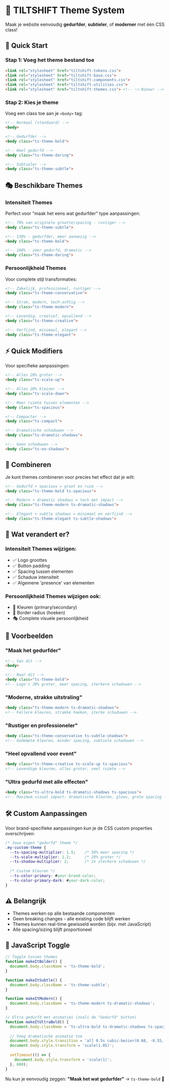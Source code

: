 # 🎨 TILTSHIFT Theme System

Maak je website eenvoudig **gedurfder**, **subtieler**, of **moderner** met één CSS class!

## 🚀 Quick Start

### Stap 1: Voeg het theme bestand toe
```html
<link rel="stylesheet" href="tiltshift-tokens.css">
<link rel="stylesheet" href="tiltshift-base.css">
<link rel="stylesheet" href="tiltshift-components.css">
<link rel="stylesheet" href="tiltshift-utilities.css">
<link rel="stylesheet" href="tiltshift-themes.css"> <!-- 👈 Nieuw! -->
```

### Stap 2: Kies je theme
Voeg een class toe aan je `<body>` tag:

```html
<!-- Normaal (standaard) -->
<body>

<!-- Gedurfder -->
<body class="ts-theme-bold">

<!-- Heel gedurfd -->
<body class="ts-theme-daring">

<!-- Subtieler -->
<body class="ts-theme-subtle">
```

## 🎭 Beschikbare Themes

### **Intensiteit Themes**
Perfect voor "maak het eens wat gedurfder" type aanpassingen:

```html
<!-- 70% van originele grootte/spacing - rustiger -->
<body class="ts-theme-subtle">

<!-- 130% - gedurfder, meer aanwezig -->
<body class="ts-theme-bold"> 

<!-- 160% - zeer gedurfd, dramatic -->
<body class="ts-theme-daring">
```

### **Persoonlijkheid Themes**
Voor complete stijl transformaties:

```html
<!-- Zakelijk, professioneel, rustiger -->
<body class="ts-theme-conservative">

<!-- Strak, modern, tech-achtig -->
<body class="ts-theme-modern">

<!-- Levendig, creatief, opvallend -->  
<body class="ts-theme-creative">

<!-- Verfijnd, minimaal, elegant -->
<body class="ts-theme-elegant">
```

## ⚡ Quick Modifiers

Voor specifieke aanpassingen:

```html
<!-- Alles 20% groter -->
<body class="ts-scale-up">

<!-- Alles 20% kleiner -->  
<body class="ts-scale-down">

<!-- Meer ruimte tussen elementen -->
<body class="ts-spacious">

<!-- Compacter -->
<body class="ts-compact">

<!-- Dramatische schaduwen -->
<body class="ts-dramatic-shadows">

<!-- Geen schaduwen -->
<body class="ts-no-shadows">
```

## 🔄 Combineren

Je kunt themes combineren voor precies het effect dat je wilt:

```html
<!-- Gedurfd + spacious = groot en ruim -->
<body class="ts-theme-bold ts-spacious">

<!-- Modern + dramatic shadows = tech met impact -->
<body class="ts-theme-modern ts-dramatic-shadows">

<!-- Elegant + subtle shadows = minimaal en verfijnd -->
<body class="ts-theme-elegant ts-subtle-shadows">
```

## 🎯 Wat verandert er?

### **Intensiteit Themes** wijzigen:
- ✅ Logo groottes
- ✅ Button padding  
- ✅ Spacing tussen elementen
- ✅ Schaduw intensiteit
- ✅ Algemene 'presence' van elementen

### **Persoonlijkheid Themes** wijzigen ook:
- 🎨 Kleuren (primary/secondary)
- 📐 Border radius (hoeken)
- 🎭 Complete visuele persoonlijkheid

## 📝 Voorbeelden

### "Maak het gedurfder"
```html
<!-- Van dit -->
<body>

<!-- Naar dit -->
<body class="ts-theme-bold">
<!-- Logo's 30% groter, meer spacing, sterkere schaduwen -->
```

### "Moderne, strakke uitstraling"
```html
<body class="ts-theme-modern ts-dramatic-shadows">
<!-- Fellere kleuren, strakke hoeken, sterke schaduwen -->
```

### "Rustiger en professioneler"
```html  
<body class="ts-theme-conservative ts-subtle-shadows">
<!-- Gedempte kleuren, minder spacing, subtiele schaduwen -->
```

### "Heel opvallend voor event"
```html
<body class="ts-theme-creative ts-scale-up ts-spacious">
<!-- Levendige kleuren, alles groter, veel ruimte -->
```

### "Ultra gedurfd met alle effecten"
```html
<body class="ts-ultra-bold ts-dramatic-shadows ts-spacious">
<!-- Maximum visual impact: dramatische kleuren, glows, grote spacing -->
```

## 🛠️ Custom Aanpassingen

Voor brand-specifieke aanpassingen kun je de CSS custom properties overschrijven:

```css
/* Jouw eigen "gedurfd" theme */
.my-custom-theme {
  --ts-spacing-multiplier: 1.5;    /* 50% meer spacing */
  --ts-scale-multiplier: 1.2;      /* 20% groter */  
  --ts-shadow-multiplier: 2;       /* 2x sterkere schaduwen */
  
  /* Custom kleuren */
  --ts-color-primary: #your-brand-color;
  --ts-color-primary-dark: #your-dark-color;
}
```

## ⚠️ Belangrijk

- Themes werken op alle bestaande componenten
- Geen breaking changes - alle existing code blijft werken
- Themes kunnen real-time gewisseld worden (bijv. met JavaScript)
- Alle spacing/sizing blijft proportioneel

## 🔧 JavaScript Toggle

```javascript
// Toggle tussen themes
function makeItBolder() {
  document.body.className = 'ts-theme-bold';
}

function makeItSubtle() {
  document.body.className = 'ts-theme-subtle';  
}

function makeItModern() {
  document.body.className = 'ts-theme-modern ts-dramatic-shadows';
}

// Ultra gedurfd met animaties (zoals de "Gedurfd" button)
function makeItUltraBold() {
  document.body.className = 'ts-ultra-bold ts-dramatic-shadows ts-spacious';
  
  // Voeg dramatische animatie toe
  document.body.style.transition = 'all 0.5s cubic-bezier(0.68, -0.55, 0.265, 1.55)';
  document.body.style.transform = 'scale(1.05)';
  
  setTimeout(() => {
    document.body.style.transform = 'scale(1)';
  }, 600);
}
```

Nu kun je eenvoudig zeggen: **"Maak het wat gedurfder"** → `ts-theme-bold` 🎯